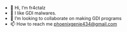 - 👋 Hi, I’m fr4ctalz
- 👀 I like GDI malwares.
- 🤝 I’m looking to collaborate on making GDI programs
- 📫 How to reach me phoenixgenie434@gmail.com

<!---
fractalizetech0104/fractalizetech0104 is a ✨ special ✨ repository because its `README.md` (this file) appears on your GitHub profile.
You can click the Preview link to take a look at your changes.
--->
